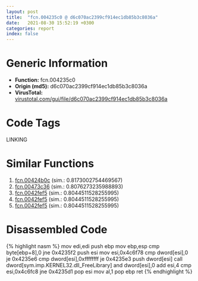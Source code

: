 ```yaml
---
layout: post
title:  "fcn.004235c0 @ d6c070ac2399cf914ec1db85b3c8036a"
date:   2021-08-30 15:52:19 +0300
categories: report
index: false
---
```


# Generic Information
- **Function:** fcn.004235c0
- **Origin (md5):** d6c070ac2399cf914ec1db85b3c8036a
- **VirusTotal:** [virustotal.com/gui/file/d6c070ac2399cf914ec1db85b3c8036a][virustotal_ref]

# Code Tags
<span class="tag" id="LINKING">LINKING</span>


# Similar Functions

1. [fcn.00424b0c][similar_1_ref] (sim.: 0.8173002754469567)
2. [fcn.00473c36][similar_2_ref] (sim.: 0.8076273235988893)
3. [fcn.0042fef5][similar_3_ref] (sim.: 0.8044511528255995)
4. [fcn.0042fef5][similar_4_ref] (sim.: 0.8044511528255995)
5. [fcn.0042fef5][similar_5_ref] (sim.: 0.8044511528255995)


# Disassembled Code

{% highlight nasm %}
mov edi,edi
push ebp
mov ebp,esp
cmp byte[ebp+8],0
jne 0x4235f2
push esi
mov esi,0x4c6f78
cmp dword[esi],0
je 0x4235e6
cmp dword[esi],0xffffffff
je 0x4235e3
push dword[esi]
call dword[sym.imp.KERNEL32.dll_FreeLibrary]
and dword[esi],0
add esi,4
cmp esi,0x4c6fc8
jne 0x4235d1
pop esi
mov al,1
pop ebp
ret 
{% endhighlight %}


[similar_1_ref]: /report/fcn.00424b0c@95dcdba8582e477a229b89919cd4d209
[similar_2_ref]: /report/fcn.00473c36@59cafa9c1ed209d27dbb5c328e4270ca
[similar_3_ref]: /report/fcn.0042fef5@6f3df46d1fce76523268c99d7ef5bd6a
[similar_4_ref]: /report/fcn.0042fef5@60b56bcd9822c2761bd5abef67177c49
[similar_5_ref]: /report/fcn.0042fef5@9868510768324dde7e5ccf745520e27a
[virustotal_ref]: https://www.virustotal.com/gui/file/d6c070ac2399cf914ec1db85b3c8036a